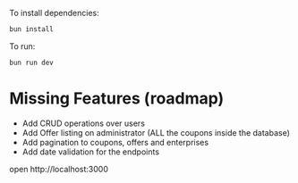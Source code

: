 To install dependencies:
```sh
bun install
```

To run:
```sh
bun run dev
```

# Missing Features (roadmap)
- Add CRUD operations over users
- Add Offer listing on administrator (ALL the coupons inside the database)
- Add pagination to coupons, offers and enterprises
- Add date validation for the endpoints

open http://localhost:3000
